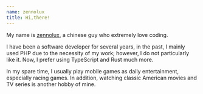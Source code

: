 ```yaml
---
name: zennolux
title: Hi,there!
---
```


My name is [zennolux](https://zennolux.us.kg), a chinese guy who extremely love coding. 

I have been a software developer for several years, in the past, I mainly used PHP due to the necessity of my work; however, I do not particularly like it. Now, I prefer using TypeScript and Rust much more.

In my spare time, I usually play mobile games as daily entertainment, especially racing games. In addition, watching classic American movies and TV series is another hobby of mine.

